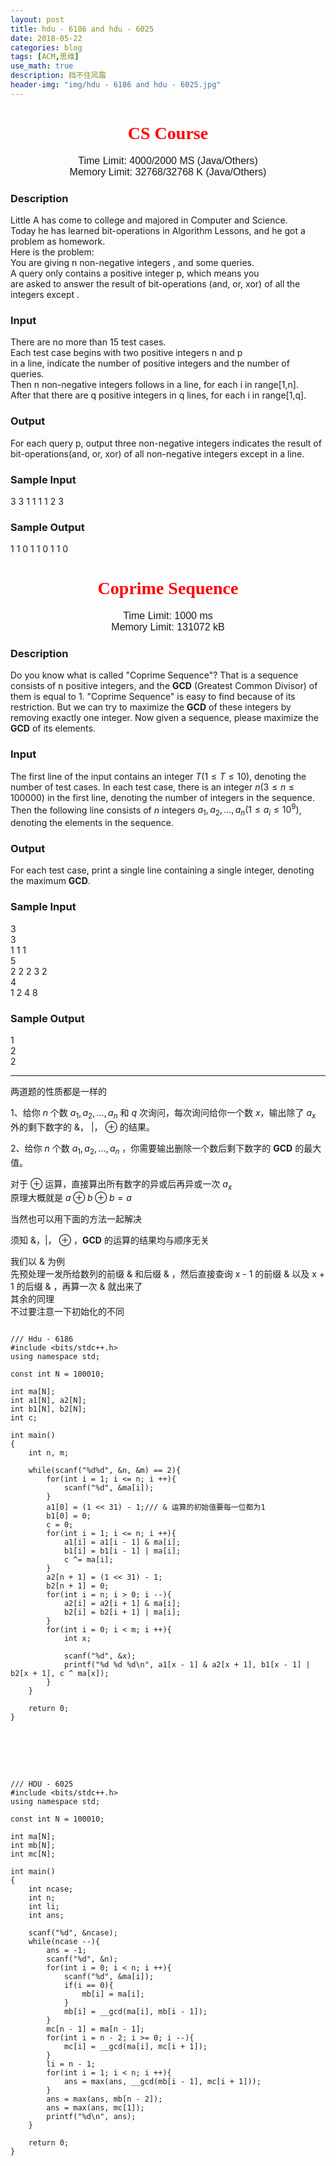 ```yaml
---
layout: post
title: hdu - 6186 and hdu - 6025
date: 2018-05-22
categories: blog
tags: [ACM,思维]
use_math: true
description: 挡不住风霜
header-img: "img/hdu - 6186 and hdu - 6025.jpg"
---
```





<center><h1><font face="verdana" color="red"> CS Course </font></h1></center>

<center><font size="3" face="arial"> Time Limit: 4000/2000 MS (Java/Others)  </font></center>	 
<center><font size="3" face="arial"> Memory Limit: 32768/32768 K (Java/Others) </font></center>	 	



### Description

Little A has come to college and majored in Computer and Science.<br>
Today he has learned bit-operations in Algorithm Lessons, and he got a problem as homework.<br>
Here is the problem:<br>
You are giving n non-negative integers , and some queries.<br>
A query only contains a positive integer p, which means you <br>
are asked to answer the result of bit-operations (and, or, xor) of all the integers except .<br>


### Input

There are no more than 15 test cases. <br>
Each test case begins with two positive integers n and p<br>
in a line, indicate the number of positive integers and the number of queries.<br>
Then n non-negative integers  follows in a line,  for each i in range[1,n].<br>
After that there are q positive integers in q lines,  for each i in range[1,q].<br>


### Output

For each query p, output three non-negative integers indicates the result of bit-operations(and, or, xor) of all non-negative integers except  in a line.<br>


### Sample Input

3 3 1 1 1 1 2 3<br>


### Sample Output

1 1 0 1 1 0 1 1 0<br>






<center><h1><font face="verdana" color="red"> Coprime Sequence </font></h1></center>

<center><font size="3" face="arial"> Time Limit: 1000 ms  </font></center>	 
<center><font size="3" face="arial"> Memory Limit: 131072 kB </font></center>	 	



### Description

Do you know what is called "Coprime Sequence"? That is a sequence consists of n positive integers, and the **GCD** (Greatest Common Divisor) of them is equal to 1. 
"Coprime Sequence" is easy to find because of its restriction. But we can try to maximize the **GCD** of these integers by removing exactly one integer. Now given a sequence, please maximize the **GCD** of its elements.


### Input

The first line of the input contains an integer $T(1≤T≤10)$, denoting the number of test cases. 
In each test case, there is an integer $n(3≤n≤100000)$ in the first line, denoting the number of integers in the sequence. 
Then the following line consists of $n$ integers $a_1,a_2,...,a_n(1≤a_i≤10^9)$, denoting the elements in the sequence.


### Output

For each test case, print a single line containing a single integer, denoting the maximum **GCD**.


### Sample Input

3<br>
3<br>
1 1 1<br>
5<br>
2 2 2 3 2<br>
4<br>
1 2 4 8<br>


### Sample Output

1<br>
2<br>
2<br>

***
两道题的性质都是一样的

1、给你 $n$ 个数 $a_1,a_2,…,a_n$ 和 $q$ 次询问，每次询问给你一个数 $x$，输出除了 $a_x$ 外的剩下数字的 $\&$， |， $\oplus$ 的结果。<br>

2、给你 $n$ 个数 $a_1,a_2,…,a_n$ ，你需要输出删除一个数后剩下数字的 **GCD** 的最大值。

对于 $\oplus$ 运算，直接算出所有数字的异或后再异或一次 $a_x$<br>
原理大概就是 $a \oplus b \oplus b = a$<br>

当然也可以用下面的方法一起解决

须知 $\&$，|， $\oplus$ ，**GCD** 的运算的结果均与顺序无关<br>

我们以 $\&$ 为例<br>
先预处理一发所给数列的前缀 $\&$ 和后缀 $\&$ ，然后直接查询 x - 1 的前缀 $\&$ 以及 x + 1 的后缀  $\&$ ，再算一次 $\&$ 就出来了<br>
其余的同理<br>
不过要注意一下初始化的不同<br>

<pre><code>
/// Hdu - 6186
#include &lt;bits/stdc++.h&gt;
using namespace std;  
  
const int N = 100010;  
  
int ma[N];  
int a1[N], a2[N];  
int b1[N], b2[N];  
int c;  
  
int main()  
{  
    int n, m;  
  
    while(scanf("%d%d", &n, &m) == 2){  
        for(int i = 1; i <= n; i ++){  
            scanf("%d", &ma[i]);  
        }  
        a1[0] = (1 << 31) - 1;/// & 运算的初始值要每一位都为1  
        b1[0] = 0;  
        c = 0;  
        for(int i = 1; i <= n; i ++){  
            a1[i] = a1[i - 1] & ma[i];  
            b1[i] = b1[i - 1] | ma[i];  
            c ^= ma[i];  
        }  
        a2[n + 1] = (1 << 31) - 1;  
        b2[n + 1] = 0;  
        for(int i = n; i > 0; i --){  
            a2[i] = a2[i + 1] & ma[i];  
            b2[i] = b2[i + 1] | ma[i];  
        }  
        for(int i = 0; i < m; i ++){  
            int x;  
  
            scanf("%d", &x);  
            printf("%d %d %d\n", a1[x - 1] & a2[x + 1], b1[x - 1] | b2[x + 1], c ^ ma[x]);  
        }  
    }  
  
    return 0;  
}  
</code></pre>
<br><br><br>



<pre><code>
/// HDU - 6025
#include &lt;bits/stdc++.h&gt;
using namespace std;

const int N = 100010;

int ma[N];
int mb[N];
int mc[N];

int main()
{
    int ncase;
    int n;
    int li;
    int ans;

    scanf("%d", &ncase);
    while(ncase --){
        ans = -1;
        scanf("%d", &n);
        for(int i = 0; i < n; i ++){
            scanf("%d", &ma[i]);
            if(i == 0){
                mb[i] = ma[i];
            }
            mb[i] = __gcd(ma[i], mb[i - 1]);
        }
        mc[n - 1] = ma[n - 1];
        for(int i = n - 2; i >= 0; i --){
            mc[i] = __gcd(ma[i], mc[i + 1]);
        }
        li = n - 1;
        for(int i = 1; i < n; i ++){
            ans = max(ans, __gcd(mb[i - 1], mc[i + 1]));
        }
        ans = max(ans, mb[n - 2]);
        ans = max(ans, mc[1]);
        printf("%d\n", ans);
    }

    return 0;
}

